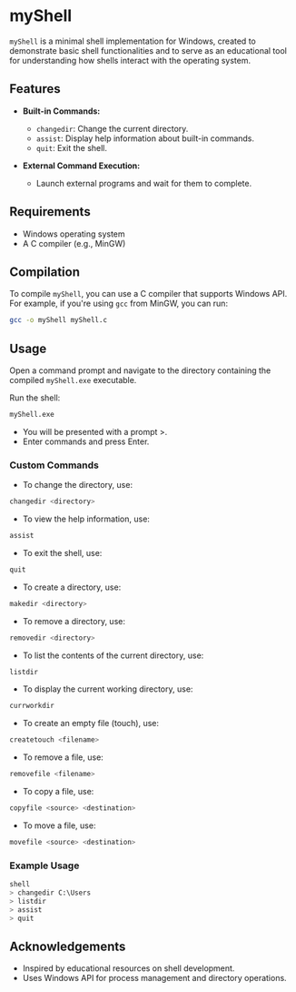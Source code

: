 # myShell

`myShell` is a minimal shell implementation for Windows, created to demonstrate basic shell functionalities and to serve as an educational tool for understanding how shells interact with the operating system.

## Features

- **Built-in Commands:**
  - `changedir`: Change the current directory.
  - `assist`: Display help information about built-in commands.
  - `quit`: Exit the shell.
  
- **External Command Execution:**
  - Launch external programs and wait for them to complete.

## Requirements

- Windows operating system
- A C compiler (e.g., MinGW)

## Compilation

To compile `myShell`, you can use a C compiler that supports Windows API. For example, if you're using `gcc` from MinGW, you can run:

```sh
gcc -o myShell myShell.c
```

## Usage

Open a command prompt and navigate to the directory containing the compiled `myShell.exe` executable.

Run the shell:

```sh
myShell.exe
```
- You will be presented with a prompt >.
- Enter commands and press Enter.

### Custom Commands
- To change the directory, use:

```sh
changedir <directory>
```

- To view the help information, use:

```sh
assist
```

- To exit the shell, use:

```sh
quit
```

- To create a directory, use:

```sh
makedir <directory>
```

- To remove a directory, use:

```sh
removedir <directory>
```

- To list the contents of the current directory, use:

```sh
listdir
```

- To display the current working directory, use:

```sh
currworkdir
```

- To create an empty file (touch), use:
```sh
createtouch <filename>
```

- To remove a file, use:

```sh
removefile <filename>
```


- To copy a file, use:

```sh
copyfile <source> <destination>
```


- To move a file, use:
```sh
movefile <source> <destination>
```

### Example Usage

```sh
shell
> changedir C:\Users
> listdir
> assist
> quit
```

## Acknowledgements
  - Inspired by educational resources on shell development.
  - Uses Windows API for process management and directory operations.
